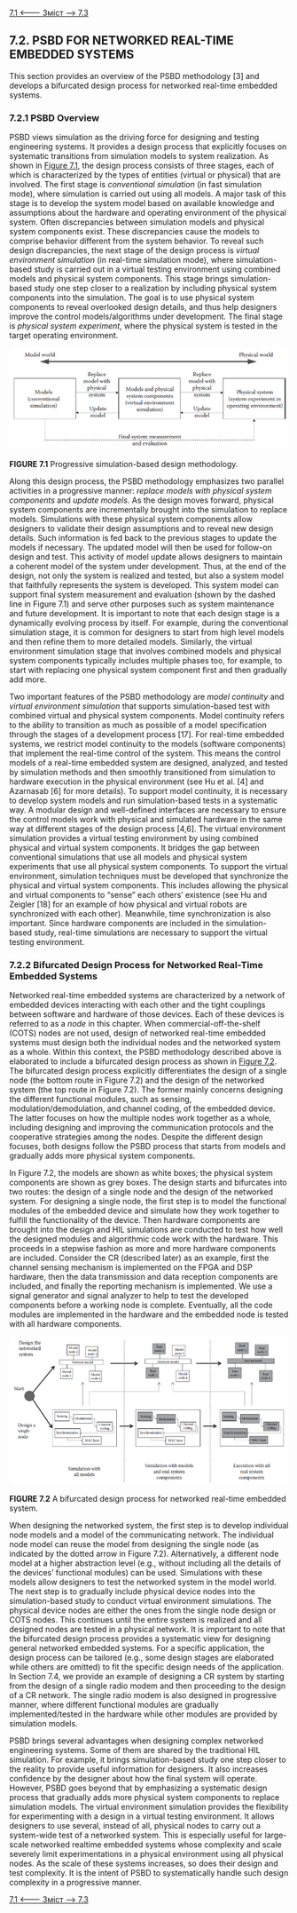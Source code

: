 [7.1 <--- ](7_1.md) [   Зміст   ](README.md) [--> 7.3](7_3.md)

## 7.2. PSBD FOR NETWORKED REAL-TIME EMBEDDED SYSTEMS

This section provides an overview of the PSBD methodology [3] and develops a bifurcated design process for networked real-time embedded systems. 

### 7.2.1 PSBD Overview

PSBD views simulation as the driving force for designing and testing engineering systems. It provides a design process that explicitly focuses on systematic transitions from simulation models to system realization. As shown in [Figure 7.1](#_bookmark40), the design process consists of three stages, each of which is characterized by the types of entities (virtual or physical) that are involved. The first stage is *conventional simulation* (in fast simulation mode), where simulation is carried out using all models. A major task of this stage is to develop the system model based on available knowledge and assumptions about the hardware and operating environment of the physical system. Often discrepancies between simulation models and physical system components exist. These discrepancies cause the models to comprise behavior different from the system behavior. To reveal such design discrepancies, the next stage of the design process is *virtual environment simulation* (in real-time simulation mode), where simulation-based study is carried out in a virtual testing environment using combined models and physical system components. This stage brings simulation-based study one step closer to a realization by including physical system components into the simulation. The goal is to use physical system components to reveal overlooked design details, and thus help designers improve the control models/algorithms under development. The final stage is *physical system experiment*, where the physical system is tested in the target operating environment.

![image-20220822004226939](media/image-20220822004226939.png)

**FIGURE 7.1** Progressive simulation-based design methodology.

Along this design process, the PSBD methodology emphasizes two parallel activities in a progressive manner: *replace models with physical system components* and *update models*. As the design moves forward, physical system components are incrementally brought into the simulation to replace models. Simulations with these physical system components allow designers to validate their design assumptions and to reveal new design details. Such information is fed back to the previous stages to update the models if necessary. The updated model will then be used for follow-on design and test. This activity of model update allows designers to maintain a coherent model of the system under development. Thus, at the end of the design, not only the system is realized and tested, but also a system model that faithfully represents the system is developed. This system model can support final system measurement and evaluation (shown by the dashed line in Figure 7.1) and serve other purposes such as system maintenance and future development. It is important to note that each design stage is a dynamically evolving process by itself. For example, during the conventional simulation stage, it is common for designers to start from high level models and then refine them to more detailed models. Similarly, the virtual environment simulation stage that involves combined models and physical system components typically includes multiple phases too, for example, to start with replacing one physical system component first and then gradually add more.

Two important features of the PSBD methodology are *model continuity* and *virtual environment simulation* that supports simulation-based test with combined virtual and physical system components. Model continuity refers to the ability to transition as much as possible of a model specification through the stages of a development process [17]. For real-time embedded systems, we restrict model continuity to the models (software components) that implement the real-time control of the system. This means the control models of a real-time embedded system are designed, analyzed, and tested by simulation methods and then smoothly transitioned from simulation to hardware execution in the physical environment (see Hu et al. [4] and Azarnasab [6] for more details). To support model continuity, it is necessary to develop system models and run simulation-based tests in a systematic way. A modular design and well-defined interfaces are necessary to ensure the control models work with physical and simulated hardware in the same way at different stages of the design process [4,6]. The virtual environment simulation provides a virtual testing environment by using combined physical and virtual system components. It bridges the gap between conventional simulations that use all models and physical system experiments that use all physical system components. To support the virtual environment, simulation techniques must be developed that synchronize the physical and virtual system components. This includes allowing the physical and virtual components to “sense” each others’ existence (see Hu and Zeigler [18] for an example of how physical and virtual robots are synchronized with each other). Meanwhile, time synchronization is also important. Since hardware components are included in the simulation-based study, real-time simulations are necessary to support the virtual testing environment.

 

### 7.2.2 Bifurcated Design Process for Networked Real-Time Embedded Systems

Networked real-time embedded systems are characterized by a network of embedded devices interacting with each other and the tight couplings between software and hardware of those devices. Each of these devices is referred to as a *node* in this chapter. When commercial-off-the-shelf (COTS) nodes are not used, design of networked real-time embedded systems must design both the individual nodes and the networked system as a whole. Within this context, the PSBD methodology described above is elaborated to include a bifurcated design process as shown in [Figure 7.2](#_bookmark41). The bifurcated design process explicitly differentiates the design of a single node (the bottom route in Figure 7.2) and the design of the networked system (the top route in Figure 7.2). The former mainly concerns designing the different functional modules, such as sensing, modulation/demodulation, and channel coding, of the embedded device. The latter focuses on how the multiple nodes work together as a whole, including designing and improving the communication protocols and the cooperative strategies among the nodes. Despite the different design focuses, both designs follow the PSBD process that starts from models and gradually adds more physical system components.

In Figure 7.2, the models are shown as white boxes; the physical system components are shown as grey boxes. The design starts and bifurcates into two routes: the design of a single node and the design of the networked system. For designing a single node, the first step is to model the functional modules of the embedded device and simulate how they work together to fulfill the functionality of the device. Then hardware components are brought into the design and HIL simulations are conducted to test how well the designed modules and algorithmic code work with the hardware. This proceeds in a stepwise fashion as more and more hardware components are included. Consider the CR (described later) as an example, first the channel sensing mechanism is implemented on the FPGA and DSP hardware, then the data transmission and data reception components are included, and finally the reporting mechanism is implemented. We use a signal generator and signal analyzer to help to test the developed components before a working node is complete. Eventually, all the code modules are implemented in the hardware and the embedded node is tested with all hardware components.

![image-20220822004340199](media/image-20220822004340199.png)

**FIGURE 7.2** A bifurcated design process for networked real-time embedded system.

When designing the networked system, the first step is to develop individual node models and a model of the communicating network. The individual node model can reuse the model from designing the single node (as indicated by the dotted arrow in Figure 7.2). Alternatively, a different node model at a higher abstraction level (e.g., without including all the details of the devices’ functional modules) can be used. Simulations with these models allow designers to test the networked system in the model world. The next step is to gradually include physical device nodes into the simulation-based study to conduct virtual environment simulations. The physical device nodes are either the ones from the single node design or COTS nodes. This continues until the entire system is realized and all designed nodes are tested in a physical network. It is important to note that the bifurcated design process provides a systematic view for designing general networked embedded systems. For a specific application, the design process can be tailored (e.g., some design stages are elaborated while others are omitted) to fit the specific design needs of the application. In Section 7.4, we provide an example of designing a CR system by starting from the design of a single radio modem and then proceeding to the design of a CR network. The single radio modem is also designed in progressive manner, where different functional modules are gradually implemented/tested in the hardware while other modules are provided by simulation models.

PSBD brings several advantages when designing complex networked engineering systems. Some of them are shared by the traditional HIL simulation. For example, it brings simulation-based study one step closer to the reality to provide useful information for designers. It also increases confidence by the designer about how the final system will operate. However, PSBD goes beyond that by emphasizing a systematic design process that gradually adds more physical system components to replace simulation models. The virtual environment simulation provides the flexibility for experimenting with a design in a virtual testing environment. It allows designers to use several, instead of all, physical nodes to carry out a system-wide test of a networked system. This is especially useful for large-scale networked realtime embedded systems whose complexity and scale severely limit experimentations in a physical environment using all physical nodes. As the scale of these systems increases, so does their design and test complexity. It is the intent of PSBD to systematically handle such design complexity in a progressive manner.

[7.1 <--- ](7_1.md) [   Зміст   ](README.md) [--> 7.3](7_3.md)